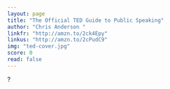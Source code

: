 ```yaml
---
layout: page
title: "The Official TED Guide to Public Speaking"
author: "Chris Anderson "
linkfr: "http://amzn.to/2ck4Epy"
linkus: "http://amzn.to/2cPudC9" 
img: "ted-cover.jpg"
score: 0
read: false
---
```


?